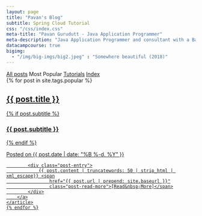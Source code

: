 ```yaml
---
layout: page
title: "Pavan's Blog"
subtitle: Spring Cloud Tutorial
css: "/css/index.css"
meta-title: "Pavan Gurudutt - Java Application Programmer"
meta-description: "Java Application Programmer and consultant with a Bachelor's degree in Electronics and Communications"
datacampcourse: true
bigimg:
  - "/img/big-imgs/big2.jpeg" : "Somewhere beautiful (2018)"  
---
```


<div class="list-filters">
	<a href="/" class="list-filter">All posts</a> <span
		class="list-filter filter-selected">Most Popular</span> <a
		href="/tutorials" class="list-filter">Tutorials</a> <a href="/tags"
		class="list-filter">Index</a>
</div>

<div class="posts-list">
	{% for post in site.tags.popular %}
	<article>
		<a class="post-preview" href="{{ post.url | prepend: site.baseurl }}">
			<h2 class="post-title">{{ post.title }}</h2> {% if post.subtitle %}
			<h3 class="post-subtitle">{{ post.subtitle }}</h3> {% endif %}
			<p class="post-meta">Posted on {{ post.date | date: "%B %-d, %Y"
				}}</p>

			<div class="post-entry">
				{{ post.content | truncatewords: 50 | strip_html | xml_escape}} <span
					href="{{ post.url | prepend: site.baseurl }}"
					class="post-read-more">[Read&nbsp;More]</span>
			</div>
		</a>
	</article>
	{% endfor %}
</div>
